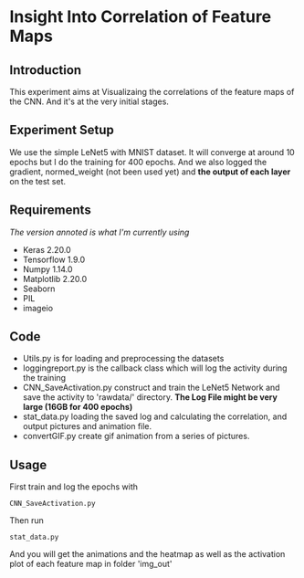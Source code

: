 # Insight Into Correlation of Feature Maps
## Introduction
This experiment aims at Visualizaing the correlations of the feature maps of the CNN. And it's at the very initial stages.
## Experiment Setup
We use the simple LeNet5 with MNIST dataset. It will converge at around 10 epochs but I do the training for 400 epochs. And we also logged the gradient, normed_weight (not been used yet) and **the output of each layer** on the test set.
## Requirements
_The version annoted is what I'm currently using_
- Keras         2.20.0
- Tensorflow    1.9.0
- Numpy         1.14.0
- Matplotlib    2.20.0
- Seaborn
- PIL
- imageio

## Code
- Utils.py is for loading and preprocessing the datasets
- loggingreport.py is the callback class which will log the activity during the training
- CNN_SaveActivation.py construct and train the LeNet5 Network and save the activity to 'rawdata/' directory. **The Log File might be very large (16GB for 400 epochs)**
- stat_data.py loading the saved log and calculating the correlation, and output pictures and animation file.
- convertGIF.py create gif animation from a series of pictures.

## Usage
First train and log the epochs with
    
    CNN_SaveActivation.py

Then run

    stat_data.py

And you will get the animations and the heatmap as well as the activation plot of each feature map in folder 'img_out'